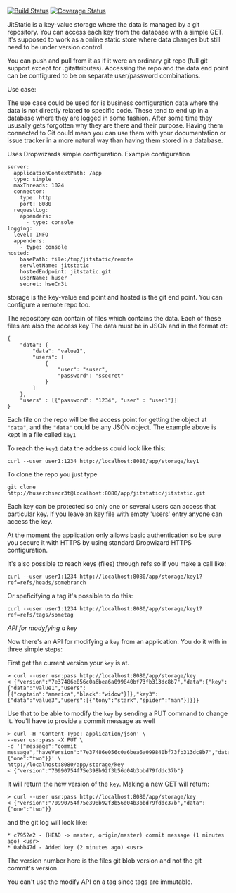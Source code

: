 [![Build Status](https://travis-ci.org/hheg/jitstatic.svg?branch=master)](https://travis-ci.org/hheg/jitstatic)
[![Coverage Status](https://coveralls.io/repos/github/hheg/jitstatic/badge.svg?branch=master)](https://coveralls.io/github/hheg/jitstatic?branch=master)

JitStatic is a key-value storage where the data is managed by a git repository. You can access each key from the database with a simple GET.
It's supposed to work as a online static store where data changes but still need to be under version control.

You can push and pull from it as if it were an ordinary git repo (full git support except for .gitattributes). Accessing the repo and the data end point can be configured to be on separate user/password combinations.

Use case:

The use case could be used for is business configuration data where the data is not directly related to specific code. These tend to end up in a database where they are logged in some fashion. After some time they ususally gets forgotten why they are there and their purpose. Having them connected to Git could mean you can use them with your documentation or issue tracker in a more natural way than having them stored in a database. 

Uses Dropwizards simple configuration.
Example configuration

```
server:
  applicationContextPath: /app
  type: simple
  maxThreads: 1024
  connector:
    type: http
    port: 8080
  requestLog:
    appenders:
      - type: console
logging:
  level: INFO
  appenders:
    - type: console
hosted:
    basePath: file:/tmp/jitstatic/remote
    servletName: jitstatic
    hostedEndpoint: jitstatic.git
    userName: huser
    secret: hseCr3t
```
storage is the key-value end point and hosted is the git end point. You can configure a remote repo too.

The repository can contain of files which contains the data. Each of these files are also the access key The data must be in JSON and in the format of:
```
{
	"data": {
		"data": "value1",
		"users": [
			{
				"user": "suser",
				"password": "ssecret"
			}
		]
	},
	"users" : [{"password": "1234", "user" : "user1"}]
}
```
Each file on the repo will be the access point for getting the object at `"data"`, and the `"data"` could be any JSON object. The example above is kept in a file called `key1`

To reach the `key1` data the address could look like this: 
```
curl --user user1:1234 http://localhost:8080/app/storage/key1
```
To clone the repo you just type
```
git clone http://huser:hsecr3t@localhost:8080/app/jitstatic/jitstatic.git
```

Each key can be protected so only one or several users can access that particular key. If you leave an key file with empty 'users' entry anyone can access the key.

At the moment the application only allows basic authentication so be sure you secure it with HTTPS by using standard Dropwizard HTTPS configuration.

It's also possible to reach keys (files) through refs so if you make a call like:

```
curl --user user1:1234 http://localhost:8080/app/storage/key1?ref=refs/heads/somebranch
``` 

Or speficifying a tag it's possible to do this:

```
curl --user user1:1234 http://localhost:8080/app/storage/key1?ref=refs/tags/sometag
``` 
*API for modyfying a key*

Now there's an API for modifying a `key` from an application. You do it with in three simple steps:

First get the current version your `key` is at.
```
> curl --user usr:pass http://localhost:8080/app/storage/key
< {"version":"7e37486e056c0a6bea6a099840bf73fb313dc8b7","data":{"key":{"data":"value1","users":[{"captain":"america","black":"widow"}]},"key3":{"data":"value3","users":[{"tony":"stark","spider":"man"}]}}}
```
Use that to be able to modify the `key` by sending a PUT command to change it. You'll have to provide a commit message as well
```
> curl -H 'Content-Type: application/json' \
--user usr:pass -X PUT \
-d '{"message":"commit message","haveVersion":"7e37486e056c0a6bea6a099840bf73fb313dc8b7","data":{"one":"two"}}' \
http://localhost:8080/app/storage/key
< {"version":"70990754f75e398b92f3b56d04b3bbd79fddc37b"}
```
It will return the new version of the `key`.
Making a new GET will return:
```
> curl --user usr:pass http://localhost:8080/app/storage/key
< {"version":"70990754f75e398b92f3b56d04b3bbd79fddc37b","data":{"one":"two"}}
```
and the git log will look like:
```
* c7952e2 - (HEAD -> master, origin/master) commit message (1 minutes ago) <usr>
* 0abb47d - Added key (2 minutes ago) <usr>
```

The version number here is the files git blob version and not the git commit's version.

You can't use the modify API on a tag since tags are immutable.

